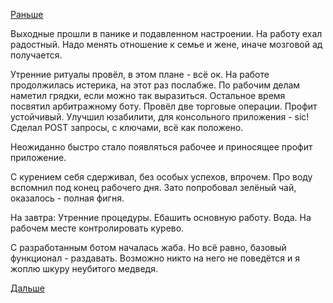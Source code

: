 [Раньше](2015.07.24.md)

Выходные прошли в панике и подавленном настроении. На работу ехал радостный.
Надо менять отношение к семье и жене, иначе мозговой ад получается.

Утренние ритуалы провёл, в этом плане - всё ок.
На работе продолжилась истерика, на этот раз послабже. По рабочим делам наметил грядки, если можно так выразиться.
Остальное время посвятил арбитражному боту. Провёл две торговые операции. Профит устойчивый.
Улучшил юзабилити, для консольного приложения - sic!
Сделал POST запросы, с ключами, всё как положено.

Неожиданно быстро стало появляться рабочее и приносящее профит приложение.

С курением себя сдерживал, без особых успехов, впрочем.
Про воду вспомнил под конец рабочего дня.
Зато попробовал зелёный чай, оказалось - полная фигня.

На завтра:
Утренние процедуры.
Ебашить основную работу.
Вода.
На рабочем месте контролировать курево.

С разработанным ботом началась жаба.
Но всё равно, базовый функционал - раздавать. Возможно никто на него не поведётся и я жоплю шкуру неубитого медведя.

[Дальше](2015.07.28.md)